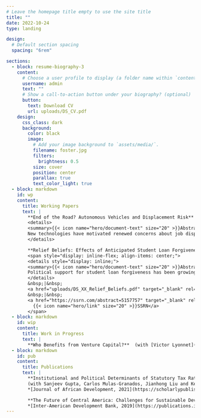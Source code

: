 ```yaml
---
# Leave the homepage title empty to use the site title
title: ""
date: 2022-10-24
type: landing

design:
  # Default section spacing
  spacing: "6rem"

sections:
  - block: resume-biography-3
    content:
      # Choose a user profile to display (a folder name within `content/authors/`)
      username: admin
      text: ""
      # Show a call-to-action button under your biography? (optional)
      button:
        text: Download CV
        url: uploads/DS_CV.pdf
    design:
      css_class: dark
      background:
        color: black
        image:
          # Add your image background to `assets/media/`.
          filename: foster.jpg
          filters:
            brightness: 0.5
          size: cover
          position: center
          parallax: true
          text_color_light: true
  - block: markdown
    id: wp
    content:
      title: Working Papers
      text: |
        **End of the Road? Autonomous Vehicles and Displacement Risk**  
        <details>
        <summary>{{< icon name="hero/document-text" size="20" >}}Abstract</summary>
        New technologies have motivated renewed concerns about job displacement. In this paper, I link workers' subjective displacement expectations to their social exposure to a disruptive technology. I find that the share of commercial driver licenses and employment in truck driving fall disproportionately in areas that are more socially connected to Phoenix and San Francisco, cities with large-scale autonomous vehicle testing. The remaining drivers extend their work hours and decrease participation in mortgage markets relative to less connected, neighboring drivers. The results suggest that welfare or policy assessments evaluating the impact of automation should account for an anticipatory channel.
        </details>

        **Relief Beliefs: Effects of Anticipated Student Loan Forgiveness**  (with [Xuan Xie](https://sites.google.com/uw.edu/xuanxie/home))
        <span style="display: inline-flex; align-items: center;">
        <details style="display: inline;">
        <summary>{{< icon name="hero/document-text" size="20" >}}Abstract</summary>
        Political support for student loan forgiveness has been growing, particularly on the left, but evidence regarding its effects remains limited. We evaluate the immediate consumption response to President Biden's 2022 loan forgiveness announcement which promised debt relief of $10,000 to $20,000 for approximately 42 million borrowers. We find that retail stores located in counties with a 1% higher share of eligible student loan borrowers saw a persistent 0.1% increase in weekly sales. The positive spending response was absent in counties with high shares of delinquent households. Novel data on debt relief eligibility and applications suggest that student loan borrowers anticipated relief they ultimately did not receive.
        </details>
        &nbsp;|&nbsp;
        <a href="uploads/DS_XX_Relief_Beliefs.pdf" target="_blank" rel="noopener noreferrer">{{< icon name="hero/arrow-down-tray" size="20" >}}PDF</a>
        &nbsp;|&nbsp;
        <a href="https://ssrn.com/abstract=5157757" target="_blank" rel="noopener noreferrer">
          {{< icon name="hero/link" size="20" >}}SSRN</a>
        </span>
  - block: markdown
    id: wip
    content:
      title: Work in Progress
      text: |
        **Who Benefits from Venture Capital?**  (with [Victor Lyonnet](https://sites.google.com/site/victorlyonnet/) and [Léa Stern](https://leastern.com/))
  - block: markdown
    id: pub
    content:
      title: Publications
      text: |
        **Institutional and Political Determinants of Statutory Tax Rates: Empirical Evidence from Sub-Saharan Africa**  
        (with Sanjeev Gupta, Carlos Mulas-Granados, Jianhong Liu and Kelsey Ross)  
        *[Journal of African Development, 2021](https://scholarlypublishingcollective.org/psup/african-development/article-abstract/22/2/227/293262/Institutional-and-Political-Determinants-of)*

        **The Future of Central America: Challenges for Sustainable Development**  
        *[Inter-American Development Bank, 2019](https://publications.iadb.org/es/el-futuro-de-centroamerica-retos-para-un-desarrollo-sostenible)*
---
```

